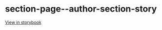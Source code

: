 # section-page--author-section-story

[View in storybook](https://raw.githack.com/Independent-Digital-News-and-Media-Ltd/standard-pwamp-sb/PR-643-sb/index.html?path=/story/section-page--author-section-story)